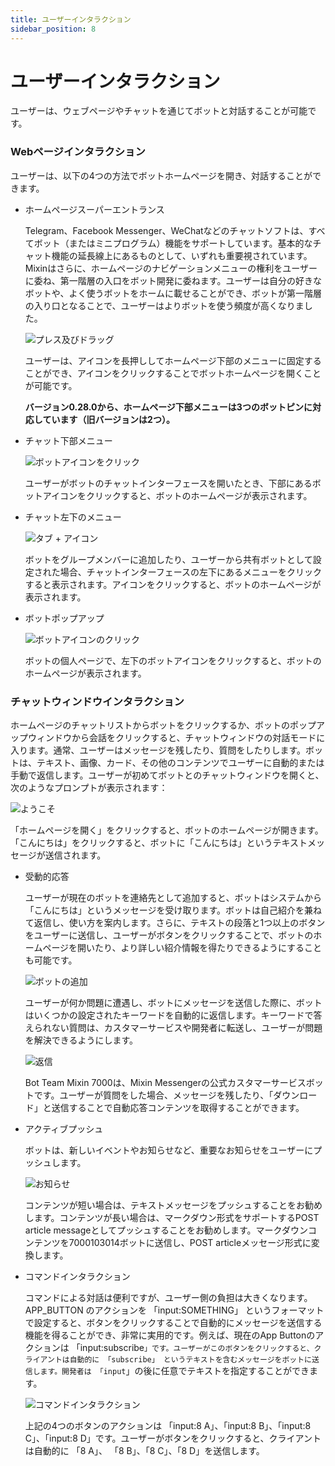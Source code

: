 ```yaml
---
title: ユーザーインタラクション
sidebar_position: 8
---
```


# ユーザーインタラクション

ユーザーは、ウェブページやチャットを通じてボットと対話することが可能です。

### Webページインタラクション

ユーザーは、以下の4つの方法でボットホームページを開き、対話することができます。

- ホームページスーパーエントランス

  Telegram、Facebook Messenger、WeChatなどのチャットソフトは、すべてボット（またはミニプログラム）機能をサポートしています。基本的なチャット機能の延長線上にあるものとして、いずれも重要視されています。Mixinはさらに、ホームページのナビゲーションメニューの権利をユーザーに委ね、第一階層の入口をボット開発に委ねます。ユーザーは自分の好きなボットや、よく使うボットをホームに載せることができ、ボットが第一階層の入り口となることで、ユーザーはよりボットを使う頻度が高くなりました。
  
  ![プレス及びドラッグ](./user-interaction-drag.png)

  ユーザーは、アイコンを長押ししてホームページ下部のメニューに固定することができ、アイコンをクリックすることでボットホームページを開くことが可能です。
  
  **バージョン0.28.0から、ホームページ下部メニューは3つのボットピンに対応しています（旧バージョンは2つ）。**

- チャット下部メニュー

  ![ボットアイコンをクリック](./user-interaction-chat-bot.png)

  ユーザーがボットのチャットインターフェースを開いたとき、下部にあるボットアイコンをクリックすると、ボットのホームページが表示されます。

- チャット左下のメニュー

  ![タブ + アイコン](./user-interaction-chat-menu.png)

  ボットをグループメンバーに追加したり、ユーザーから共有ボットとして設定された場合、チャットインターフェースの左下にあるメニューをクリックすると表示されます。アイコンをクリックすると、ボットのホームページが表示されます。

- ボットポップアップ

  ![ボットアイコンのクリック](./user-interaction-profile.png)

  ボットの個人ページで、左下のボットアイコンをクリックすると、ボットのホームページが表示されます。

### チャットウィンドウインタラクション

ホームページのチャットリストからボットをクリックするか、ボットのポップアップウィンドウから会話をクリックすると、チャットウィンドウの対話モードに入ります。通常、ユーザーはメッセージを残したり、質問をしたりします。ボットは、テキスト、画像、カード、その他のコンテンツでユーザーに自動的または手動で返信します。ユーザーが初めてボットとのチャットウィンドウを開くと、次のようなプロンプトが表示されます：

![ようこそ](./user-interaction-welcome.png)

「ホームページを開く」をクリックすると、ボットのホームページが開きます。「こんにちは」をクリックすると、ボットに「こんにちは」というテキストメッセージが送信されます。

- 受動的応答

  ユーザーが現在のボットを連絡先として追加すると、ボットはシステムから「こんにちは」というメッセージを受け取ります。ボットは自己紹介を兼ねて返信し、使い方を案内します。さらに、テキストの段落と1つ以上のボタンをユーザーに送信し、ユーザーがボタンをクリックすることで、ボットのホームページを開いたり、より詳しい紹介情報を得たりできるようにすることも可能です。

  ![ボットの追加](./user-interaction-add-bot.png)

  ユーザーが何か問題に遭遇し、ボットにメッセージを送信した際に、ボットはいくつかの設定されたキーワードを自動的に返信します。キーワードで答えられない質問は、カスタマーサービスや開発者に転送し、ユーザーが問題を解決できるようにします。

  ![返信](./user-interaction-reply.png)

  Bot Team Mixin 7000は、Mixin Messengerの公式カスタマーサービスボットです。ユーザーが質問をした場合、メッセージを残したり、「ダウンロード」と送信することで自動応答コンテンツを取得することができます。

- アクティブプッシュ

  ボットは、新しいイベントやお知らせなど、重要なお知らせをユーザーにプッシュします。


  ![お知らせ](./user-interaction-notice.png)

  コンテンツが短い場合は、テキストメッセージをプッシュすることをお勧めします。コンテンツが長い場合は、マークダウン形式をサポートするPOST article messageとしてプッシュすることをお勧めします。マークダウンコンテンツを7000103014ボットに送信し、POST articleメッセージ形式に変換します。
  
- コマンドインタラクション

  コマンドによる対話は便利ですが、ユーザー側の負担は大きくなります。APP_BUTTON のアクションを 「input:SOMETHING」 というフォーマットで設定すると、ボタンをクリックすることで自動的にメッセージを送信する機能を得ることができ、非常に実用的です。例えば、現在のApp Buttonのアクションは 「input:subscribe`」です。ユーザーがこのボタンをクリックすると、クライアントは自動的に 「subscribe」 というテキストを含むメッセージをボットに送信します。開発者は 「input`」の後に任意でテキストを指定することができます。

  ![コマンドインタラクション](./user-interaction-cmd.png)

  上記の4つのボタンのアクションは 「input:8 A」、「input:8 B」、「input:8 C」、「input:8 D」です。ユーザーがボタンをクリックすると、クライアントは自動的に 「8 A」、 「8 B」、「8 C」、「8 D」を送信します。
